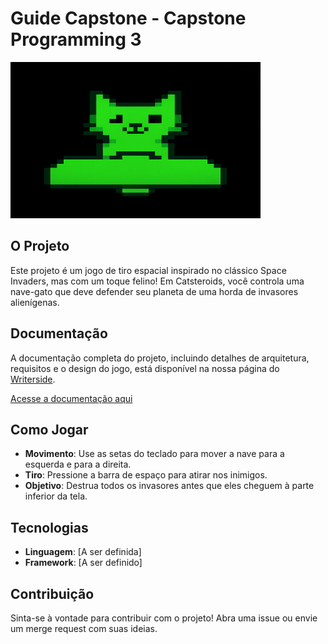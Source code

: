  # Guide Capstone - Capstone Programming 3

<img src=".gitlab/catsteroids.png"  width="400" height="250" alt="Catsteroids"/>

## O Projeto

Este projeto é um jogo de tiro espacial inspirado no clássico Space Invaders, mas com um toque felino! Em Catsteroids, você controla uma nave-gato que deve defender seu planeta de uma horda de invasores alienígenas.

## Documentação

A documentação completa do projeto, incluindo detalhes de arquitetura, requisitos e o design do jogo, está disponível na nossa página do [Writerside](https://www.jetbrains.com/writerside/).

[Acesse a documentação aqui](./Writerside/hi.tree)

## Como Jogar

- **Movimento**: Use as setas do teclado para mover a nave para a esquerda e para a direita.
- **Tiro**: Pressione a barra de espaço para atirar nos inimigos.
- **Objetivo**: Destrua todos os invasores antes que eles cheguem à parte inferior da tela.

## Tecnologias

* **Linguagem**: [A ser definida]
* **Framework**: [A ser definido]

## Contribuição

Sinta-se à vontade para contribuir com o projeto! Abra uma issue ou envie um merge request com suas ideias.
